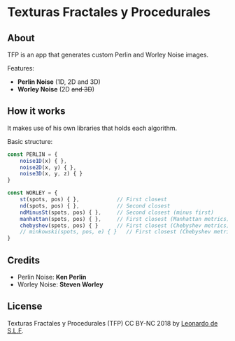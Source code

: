 # Texturas Fractales y Procedurales

## About

TFP is an app that generates custom Perlin and Worley Noise images.

Features:

- **Perlin Noise** (1D, 2D and 3D)
- **Worley Noise** (2D ~~and 3D~~)

## How it works

It makes use of his own libraries that holds each algorithm.

Basic structure:

```JavaScript
const PERLIN = {
    noise1D(x) { },
    noise2D(x, y) { },
    noise3D(x, y, z) { }
}

const WORLEY = {
    st(spots, pos) { },            // First closest
    nd(spots, pos) { },            // Second closest
    ndMinusSt(spots, pos) { },     // Second closest (minus first)
    manhattan(spots, pos) { },     // First closest (Manhattan metrics)
    chebyshev(spots, pos) { }      // First closest (Chebyshev metrics)
    // minkowski(spots, pos, e) { }   // First closest (Chebyshev metrics) [unused]
}
```

## Credits

- Perlin Noise: **Ken Perlin**
- Worley Noise: **Steven Worley**

## License

Texturas Fractales y Procedurales (TFP) CC BY-NC 2018 by [Leonardo de S.L.F](https://github.com/Wikarot "GitHub profile").
